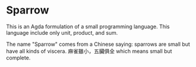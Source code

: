 # Sparrow

This is an Agda formulation of a small programming language.
This language include only unit, product, and sum.

The name "Sparrow" comes from a Chinese saying:
	sparrows are small but have all kinds of viscera.
	麻雀雖小，五臟俱全
which means small but complete.

